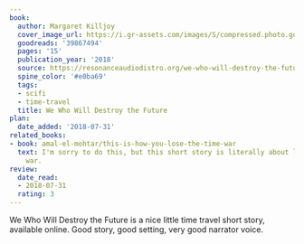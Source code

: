 ```yaml
---
book:
  author: Margaret Killjoy
  cover_image_url: https://i.gr-assets.com/images/S/compressed.photo.goodreads.com/books/1523933891l/39867494._SX98_.jpg
  goodreads: '39867494'
  pages: '15'
  publication_year: '2018'
  source: https://resonanceaudiodistro.org/we-who-will-destroy-the-future/
  spine_color: '#e0ba69'
  tags:
  - scifi
  - time-travel
  title: We Who Will Destroy the Future
plan:
  date_added: '2018-07-31'
related_books:
- book: amal-el-mohtar/this-is-how-you-lose-the-time-war
  text: I'm sorry to do this, but this short story is literally about losing the time
    war.
review:
  date_read:
  - 2018-07-31
  rating: 3
---
```


We Who Will Destroy the Future is a nice little time travel short story, available online.
Good story, good setting, very good narrator voice.
